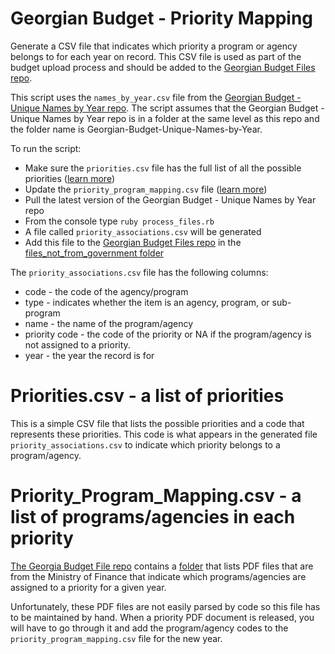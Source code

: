 # Georgian Budget - Priority Mapping
Generate a CSV file that indicates which priority a program or agency belongs to for each year on record. This CSV file is used as part of the budget upload process and should be added to the [Georgian Budget Files repo](https://github.com/JumpStartGeorgia/Georgian-Budget-Files).

This script uses the `names_by_year.csv` file from the [Georgian Budget - Unique Names by Year repo](https://github.com/JumpStartGeorgia/Georgian-Budget-Unique-Names-by-Year). The script assumes that the Georgian Budget - Unique Names by Year repo is in a folder at the same level as this repo and the folder name is Georgian-Budget-Unique-Names-by-Year.

To run the script:
* Make sure the `priorities.csv` file has the full list of all the possible priorities ([learn more]())
* Update the `priority_program_mapping.csv` file ([learn more]()) 
* Pull the latest version of the Georgian Budget - Unique Names by Year repo
* From the console type `ruby process_files.rb`
* A file called `priority_associations.csv` will be generated
* Add this file to the [Georgian Budget Files repo](https://github.com/JumpStartGeorgia/Georgian-Budget-Files) in the [files_not_from_government folder](https://github.com/JumpStartGeorgia/Georgian-Budget-Files/tree/master/files_not_from_government)

The `priority_associations.csv` file has the following columns:
* code - the code of the agency/program
* type - indicates whether the item is an agency, program, or sub-program
* name - the name of the program/agency
* priority code - the code of the priority or NA if the program/agency is not assigned to a priority.
* year - the year the record is for


# Priorities.csv - a list of priorities
This is a simple CSV file that lists the possible priorities and a code that represents these priorities. This code is what appears in the generated file `priority_associations.csv` to indicate which priority belongs to a program/agency.

# Priority_Program_Mapping.csv - a list of programs/agencies in each priority
[The Georgia Budget File repo](https://github.com/JumpStartGeorgia/Georgian-Budget-Files) contains a [folder](https://github.com/JumpStartGeorgia/Georgian-Budget-Files/tree/master/files_from_government/priority_pdfs) that lists PDF files that are from the Ministry of Finance that indicate which programs/agencies are assigned to a priority for a given year. 

Unfortunately, these PDF files are not easily parsed by code so this file has to be maintained by hand. When a priority PDF document is released, you will have to go through it and add the program/agency codes to the `priority_program_mapping.csv` file for the new year.